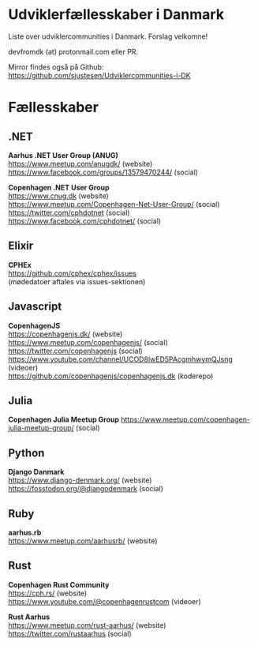# Udviklerfællesskaber i Danmark 

Liste over udviklercommunities i Danmark.
Forslag velkomne!

devfromdk (at) protonmail.com eller PR.

Mirror findes også på Github:   
https://github.com/sjustesen/Udviklercommunities-i-DK

# Fællesskaber

## .NET

**Aarhus .NET User Group (ANUG)**  
https://www.meetup.com/anugdk/  (website)  
https://www.facebook.com/groups/13579470244/ (social)  

**Copenhagen .NET User Group**  
https://www.cnug.dk (website)  
https://www.meetup.com/Copenhagen-Net-User-Group/ (social)    
https://twitter.com/cphdotnet (social)  
https://www.facebook.com/cphdotnet/ (social)

## Elixir

**CPHEx**  
https://github.com/cphex/cphex/issues    
(mødedatoer aftales via issues-sektionen)

## Javascript

**CopenhagenJS**  
https://copenhagenjs.dk/ (website)  
https://www.meetup.com/copenhagenjs/ (social)  
https://twitter.com/copenhagenjs (social)  
https://www.youtube.com/channel/UCOD8lwED5PAcgmhwymQJsng (videoer)  
https://github.com/copenhagenjs/copenhagenjs.dk (koderepo)

## Julia

**Copenhagen Julia Meetup Group**
https://www.meetup.com/copenhagen-julia-meetup-group/ (social)

## Python

**Django Danmark**  
https://www.django-denmark.org/ (website)  
https://fosstodon.org/@djangodenmark (social)

## Ruby

**aarhus.rb**  
https://www.meetup.com/aarhusrb/ (website)


## Rust

**Copenhagen Rust Community**   
https://cph.rs/ (website)  
https://www.youtube.com/@copenhagenrustcom (videoer)  

**Rust Aarhus**  
https://www.meetup.com/rust-aarhus/ (website)  
https://twitter.com/rustaarhus (social)



